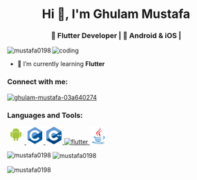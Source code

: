 <h1 align="center">Hi 👋, I'm Ghulam Mustafa</h1>
<h3 align="center">💙 Flutter Developer | 📱 Android & iOS |</h3>

<img align="right" alt="coding" width="400" src="https://media.giphy.com/media/v1.Y2lkPTc5MGI3NjExZW9lcm8wczVhZHNrMDQ5NDhsZHA5MGdyb3M5bzR1OGFma3ZxdjVwbiZlcD12MV9naWZzX3NlYXJjaCZjdD1n/26tn33aiTi1jkl6H6/giphy.gif">

<p align="left"> <img src="https://komarev.com/ghpvc/?username=mustafa0198&label=Profile%20views&color=0e75b6&style=flat" alt="mustafa0198" /> </p>

- 🌱 I’m currently learning **Flutter**





<h3 align="left">Connect with me:</h3>
<p align="left">
<a href="https://linkedin.com/in/ghulam-mustafa-03a640274" target="blank"><img align="center" src="https://raw.githubusercontent.com/rahuldkjain/github-profile-readme-generator/master/src/images/icons/Social/linked-in-alt.svg" alt="ghulam-mustafa-03a640274" height="30" width="40" /></a>
</p>

<h3 align="left">Languages and Tools:</h3>
<p align="left"> <a href="https://developer.android.com" target="_blank" rel="noreferrer"> <img src="https://raw.githubusercontent.com/devicons/devicon/master/icons/android/android-original-wordmark.svg" alt="android" width="40" height="40"/> </a> <a href="https://www.cprogramming.com/" target="_blank" rel="noreferrer"> <img src="https://raw.githubusercontent.com/devicons/devicon/master/icons/c/c-original.svg" alt="c" width="40" height="40"/> </a> <a href="https://www.w3schools.com/cpp/" target="_blank" rel="noreferrer"> <img src="https://raw.githubusercontent.com/devicons/devicon/master/icons/cplusplus/cplusplus-original.svg" alt="cplusplus" width="40" height="40"/> </a> <a href="https://flutter.dev" target="_blank" rel="noreferrer"> <img src="https://www.vectorlogo.zone/logos/flutterio/flutterio-icon.svg" alt="flutter" width="40" height="40"/> </a> <a href="https://www.java.com" target="_blank" rel="noreferrer"> <img src="https://raw.githubusercontent.com/devicons/devicon/master/icons/java/java-original.svg" alt="java" width="40" height="40"/> </a> </p>

<p><img align="left" src="https://github-readme-stats.vercel.app/api/top-langs?username=mustafa0198&show_icons=true&locale=en&layout=compact" alt="mustafa0198" /></p>

<p>&nbsp;<img align="center" src="https://github-readme-stats.vercel.app/api?username=mustafa0198&show_icons=true&locale=en" alt="mustafa0198" /></p>

<p><img align="center" src="https://github-readme-streak-stats.herokuapp.com/?user=mustafa0198&" alt="mustafa0198" /></p>
